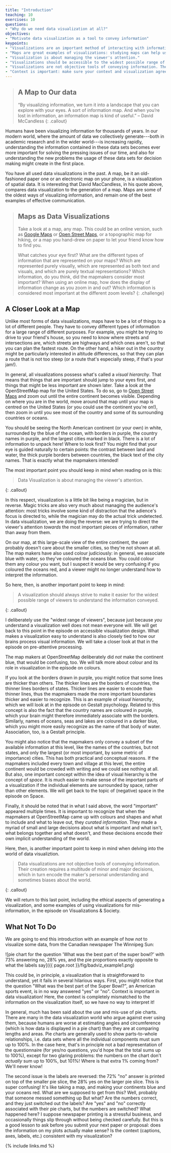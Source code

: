 ```yaml
---
title: "Introduction"
teaching: 10
exercises: 10
questions:
- "Why do we need data visualization at all?"
objectives:
- "Motivate data visualization as a tool to convey information"
keypoints:
- "Visualizations are an important method of interacting with information."
- "Maps are great examples of visualizations: studying maps can help us understand how to convey information effectively"
- "Visualization is about managing the viewer's attention."
- "Visualizations should be accessible to the widest possible range of viewers."
- "Visualizations are not objective tools of conveying information. They can be misused to manipulate."
- "Context is important: make sure your context and visualization agree with one another!"
---
```


> ## A Map to Our data
>
> “By visualizing information, we turn it into a landscape that you can explore 
> with your eyes. A sort of information map. And when you’re lost in information, 
> an information map is kind of useful.” – David McCandless
{: .callout}

Humans have been visualizing information for thousands of years. In our modern world, 
where the amount of data we collectively generate---both in academic research and in the 
wider world---is increasing rapidly, understanding the information contained in these data 
sets becomes ever more important for solving the pressing issues of our time, and also for 
understanding the new problems the usage of these data sets for decision making might create 
in the first place. 

You have all used data visualizations in the past. A map, be it an old-fashioned paper one or 
an electronic map on your phone, is a visualization of spatial data. It is interesting that 
David MacCandless, in his quote above, compares data visualization to the generation of a map.
Maps are some of the oldest ways of visualizing information, and remain one of the best examples of 
effective communication.

> ## Maps as Data Visualizations
>
> Take a look at a map, any map. This could be an online version, such as [Google Maps][gmaps]
> or [Open Street Maps][openmaps], or a topographic map for hiking, or a map you hand-drew on paper to 
> let your friend know how to find you.
> 
> What catches your eye first? 
> What are the different types of information that are represented on your maps? Which are 
> represented purely visually, which are represented as both text and visuals, and which are 
> purely textual representations? 
> Which information, do you think, did the mapmakers consider most important?
> When using an online map, how does the display of information change as you zoom in and out?
> Which information is considered most important at the different zoom levels?
{: .challenge}
   

## A Closer Look at a Map

Unlike most forms of data visualizations, maps have to be a lot of things to a lot of 
different people. They have to convey different types of information for a large range
of different purposes. For example, you might be trying to drive to your friend's house, 
so you need to know where streets and intersections are, which streets are highways and 
which ones aren't, so that you can plan the fastest route. On the other hand, a hiker out 
in the country might be particularly interested in altitude differences, so that they can
plan a route that is not too steep (or a route that's especially steep, if that's your jam!).

In general, all visualizations possess what's called a *visual hierarchy*. That means that 
things that are important should jump to your eyes first, and things that might be less 
important are shown later. Take a look at the OpenStreetMap map for the United States. 
To do so, go to [Open Street Maps][openmaps] and zoom out until the entire continent 
becomes visible. Depending on where you are in the world, move around that map until your 
map is centred on the United States (or you could use the continent you're on!), then zoom 
in until you see most of the country and some of its surrounding countries or oceans.

You should be seeing the North American continent (or your own) in white, surrounded by 
the blue of the ocean, with borders in purple, the country names in purple, and the 
largest cities marked in black. There is a lot of information to unpack here! 
Where to look first? You might find that your eye is guided naturally to certain points: 
the contrast between land and water, the thick purple borders between countries, the 
black text of the city names. That is exactly what the mapmakers intended!

The most important point you should keep in mind when reading on is this:

>
> Data Visualization is about managing the viewer's attention.
>  
{: .callout}

In this respect, visualization is a little bit like being a magician, but in reverse.
Magic tricks are also very much about managing the audience's attention: most tricks involve 
some kind of distraction that the adience's focus is directed to, while the magician may 
do the actual trick undetected. In data visualization, we are doing the reverse: we are 
trying to direct the viewer's attention *towards* the most important pieces of information, 
rather than away from them.

On our map, at this large-scale view of the entire continent, the user probably doesn't care 
about the smaller cities, so they're not shown 
at all. The map makers have also used colour judiciously: in general, we associate blue with 
water, so they've coloured the oceans blue. You could colour them any colour you want, but 
I suspect it would be very confusing if you coloured the oceans red, and a viewer might no 
longer understand how to interpret the information.
 
So here, then, is another important point to keep in mind: 

>
> A visualization should always strive to make it easier for the widest possible 
> range of viewers to understand the information conveyed.
>  
{: .callout}

I deliberately use the "widest range of viewers", because just because *you* understand 
a visualization well does not mean everyone will. We will get back to this point in the 
episode on accessible visualization design. What makes a visualization easy to understand 
is also closely tied to how our brains process visual information. We will take a closer 
look at that in the episode on pre-attentive processing.

The map makers at OpenStreetMap deliberately did *not* make the continent blue, that would 
be confusing, too. We will talk more about colour and its role in visualization in the 
episode on colours.

If you look at the borders drawn in purple, you might notice that some lines are thicker than 
others. The thicker lines are the borders of countries, the thinner lines borders of states.
Thicker lines are easier to encode than thinner lines, thus the mapmakers made the more important 
boundaries thicker and easier to recognize. This is an example of *visual hierarchy*, which we 
will look at in the episode on Gestalt psychology. Related to this concept is also the fact that 
the country names are coloured in purple, which your brain might therefore immediately associate 
with the borders. Similarly, names of oceans, seas and lakes are coloured in a darker blue, 
which you might more easily recognize as the name of that body of water. 
Association, too, is a Gestalt principle. 

You might also notice that the mapmakers only convey a subset of the available information at 
this level, like the names of the countries, but not states, and only the largest (or most 
important, by some metric of importance) cities. This has both practical and conceptual reasons.
If the mapmakers included every town and village at this level, the entire continent would be 
crowded with writing and we could see nothing at all. But also, one important concept within 
the idea of visual hierarchy is the concept of *space*. It is much easier to make sense of the 
important parts of a visualization if the individual elements are surrounded by space, rather than 
other elements. We will get back to the topic of (negative) space in the episode on Space.

Finally, it should be noted that in what I said above, the word "important" appeared multiple 
times. It is important to recognize that when the mapmakers at OpenStreetMap came up with colours 
and shapes and what to include and what to leave out, they *curated information*. They made a myriad
of small and large decisions about what is important and what isn't, what belongs together and 
what doesn't, and these decisions encode their own implicit understanding of the world. 

Here, then, is another important point to keep in mind when delving into the world of data visualiztion.

>
> Data visualizations are not objective tools of conveying information.
> Their creation requires a multitude of minor and major decisions, which in turn 
> encode the maker's personal understanding and sometimes biases about the world. 
> 
{: .callout}

We will return to this last point, including the ethical aspects of generating a visualization, 
and some examples of using visualizations for mis-information, in the episode on Visualizations &
Society.

## What Not To Do

We are going to end this introduction with an example of how *not* to visualize some data, from the 
Canadian newspaper The Winnipeg Sun:

![pie chart for the question 'What was the best part of the super bowl?' with 73% answering no, 28% yes, and the pie proportions exactly opposite to what the labels say]({{ page.root }}/fig/badviz_example1.png)

This could be, in principle, a visualization that is straightforward to understand, yet it fails in several 
hilarious ways. First, you might notice that the question "What was the best part of the Super Bowl?", an 
American sports event, is in no way answered "yes" or "no". Context is important in data visualization!
Here, the context is completely mismatched to the information on the visualization itself, so we have no 
way to interpret it!

In general, much has been said about the use and mis-use of pie charts. There are many in the data visualization 
world who argue against ever using them, because humans are worse at estimating angles and circumference (which 
is how data is displayed in a pie chart) than they are at comparing lengths and areas. 
Pie charts are generally used to show parts-to-whole relationships, i.e. data sets where all the individual 
components must sum up to 100%. In the case here, that's in principle not a bad representation of the questionnaire
 (for yes/no questions, you'd hope that the total sums up to 100%), except for two glaring problems:
the numbers on the chart don't *actually* sum up to 100%, but 101%! Where is that extra 1% coming from? 
We'll never know!

The second issue is the labels are reversed: the 72% "no" answer is printed on top of the smaller pie slice, 
the 28% yes on the larger pie slice. This is super confusing! It's like taking a map, and making your continents 
blue and your oceans red. What are we supposed to get from this? Well, probably that someone messed something up
But what? Are the numbers correct, and they just switched out the labels? Are "yes" and "no" correctly 
associated with their pie charts, but the numbers are switched? What happened here? 
I suppose newspaper printing is a stressful business, and occasionally things slip through without being checked 
carefully. But this is a good lesson to ask before you submit your next paper or proposal: does the information 
on my plots actually make sense? Is the context (captions, axes, labels, etc.) consistent with my visualization? 




{% include links.md %}

[gmaps]: https://maps.google.com
[openmaps]: https://www.openstreetmap.org
